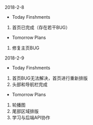 2018-2-8

- Today Finshments
 1. 首页已完成（存在若干BUG）
- Tomorrow Plans
 1. 修复主页BUG

2018-2-9

- Today Finshments
 1. 首页BUG无法解决，首页进行重新排版
 2. 头部和导航栏完成
- Tomorrow Plans
 1. 轮播图
 2. 尾部区域排版
 3. 学习与后端API协作





